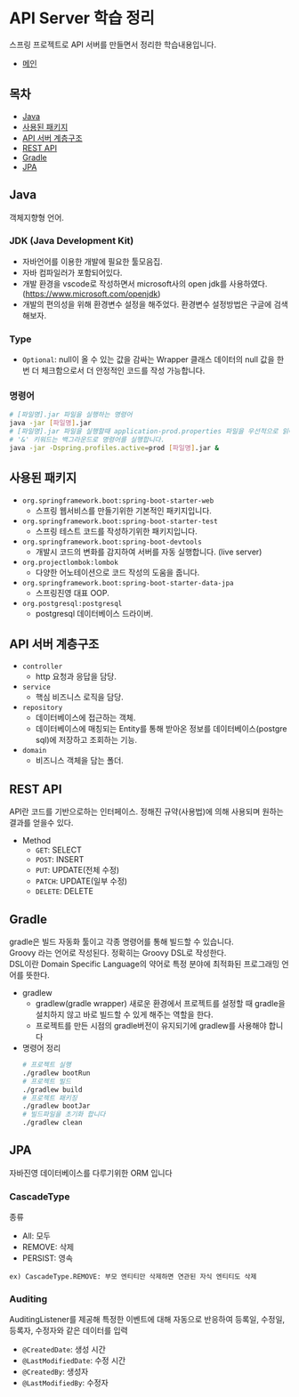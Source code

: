 # API Server 학습 정리
스프링 프로젝트로 API 서버를 만들면서 정리한 학습내용입니다.
- [메인](../README.md)

## 목차
- [Java](#java)
- [사용된 패키지](#사용된-패키지)
- [API 서버 계층구조](#api-서버-계층구조)
- [REST API](#rest-api)
- [Gradle](#gradle)
- [JPA](#jpa)

## Java
객체지향형 언어.
### JDK (Java Development Kit)
- 자바언어를 이용한 개발에 필요한 툴모음집.
- 자바 컴파일러가 포함되어있다.
- 개발 환경을 vscode로 작성하면서 microsoft사의 open jdk를 사용하였다. (https://www.microsoft.com/openjdk)
- 개발의 편의성을 위해 환경변수 설정을 해주었다. 환경변수 설정방법은 구글에 검색해보자.
### Type
- `Optional`: null이 올 수 있는 값을 감싸는 Wrapper 클래스 데이터의 null 값을 한번 더 체크함으로서 더 안정적인 코드를 작성 가능합니다.
### 명령어
```bash
# [파일명].jar 파일을 실행하는 명령어
java -jar [파일명].jar 
# [파일명].jar 파일을 실행할때 application-prod.properties 파일을 우선적으로 읽어서 실행합니다.
# '&' 키워드는 백그라운드로 명령어를 실행합니다.
java -jar -Dspring.profiles.active=prod [파일명].jar &
```

## 사용된 패키지
- `org.springframework.boot:spring-boot-starter-web` 
    - 스프링 웹서비스를 만들기위한 기본적인 패키지입니다.
- `org.springframework.boot:spring-boot-starter-test` 
    - 스프링 테스트 코드를 작성하기위한 패키지입니다.
- `org.springframework.boot:spring-boot-devtools` 
    - 개발시 코드의 변화를 감지하여 서버를 자동 실행합니다. (live server)
- `org.projectlombok:lombok` 
    - 다양한 어노테이션으로 코드 작성의 도움을 줍니다.
- `org.springframework.boot:spring-boot-starter-data-jpa` 
    - 스프링진영 대표 OOP.
- `org.postgresql:postgresql` 
    - postgresql 데이터베이스 드라이버.

## API 서버 계층구조
- `controller`
    - http 요청과 응답을 담당.
- `service`
    - 핵심 비즈니스 로직을 담당.
- `repository`
    - 데이터베이스에 접근하는 객체.
    - 데이터베이스에 매칭되는 Entity를 통해 받아온 정보를 데이터베이스(postgre sql)에 저장하고 조회하는 기능.
- `domain`
    - 비즈니스 객체을 담는 폴더.

## REST API
API란 코드를 기반으로하는 인터페이스. 정해진 규약(사용법)에 의해 사용되며 원하는 결과를 얻을수 있다.
- Method
    - `GET`: SELECT
    - `POST`: INSERT
    - `PUT`: UPDATE(전체 수정)
    - `PATCH`: UPDATE(일부 수정)
    - `DELETE`: DELETE

## Gradle
gradle은 빌드 자동화 툴이고 각종 명령어를 통해 빌드할 수 있습니다.  
Groovy 라는 언어로 작성된다. 정확히는 Groovy DSL로 작성한다.  
DSL이란 Domain Specific Language의 약어로 특정 분야에 최적화된 프로그래밍 언어를 뜻한다.
- gradlew
	- gradlew(gradle wrapper) 새로운 환경에서 프로젝트를 설정할 때 gradle을 설치하지 않고 바로 빌드할 수 있게 해주는 역할을 한다.
	- 프로젝트를 만든 시점의 gradle버전이 유지되기에 gradlew를 사용해야 합니다
- 명령어 정리
	```bash
	# 프로젝트 실행
	./gradlew bootRun
	# 프로젝트 빌드
	./gradlew build
	# 프로젝트 패키징
	./gradlew bootJar
	# 빌드파일을 초기화 합니다
	./gradlew clean
	```

## JPA
자바진영 데이터베이스를 다루기위한 ORM 입니다
### CascadeType
종류
- All: 모두
- REMOVE: 삭제
- PERSIST: 영속

`ex) CascadeType.REMOVE: 부모 엔티티만 삭제하면 연관된 자식 엔티티도 삭제`

### Auditing
AuditingListener를 제공해 특정한 이벤트에 대해 자동으로 반응하여 등록일, 수정일, 등록자, 수정자와 같은 데이터를 입력
- `@CreatedDate`: 생성 시간
- `@LastModifiedDate`: 수정 시간
- `@CreatedBy`: 생성자
- `@LastModifiedBy`: 수정자